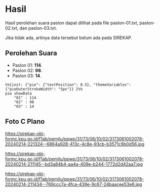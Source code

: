 # Hasil

Hasil perolehan suara paslon dapat dilihat pada file paslon-01.txt, paslon-02.txt, dan paslon-03.txt.

Jika tidak ada, artinya data tersebut belum ada pada SIREKAP.

## Perolehan Suara

 * Paslon 01: **114**.
 * Paslon 02: **98**.
 * Paslon 03: **14**.

```mermaid
%%{init: {"pie": {"textPosition": 0.5}, "themeVariables": {"pieOuterStrokeWidth": "5px"}} }%%
pie showData
    "01" : 114
    "02" : 98
    "03" : 14
```
## Foto C Plano

https://sirekap-obj-formc.kpu.go.id/f1ab/pemilu/ppwp/31/73/06/10/02/3173061002078-20240214-221324--6864a928-413c-4c8e-93cb-b3571c9b0d56.jpg

https://sirekap-obj-formc.kpu.go.id/f1ab/pemilu/ppwp/31/73/06/10/02/3173061002078-20240214-211145--bd3a84b4-aa4a-409e-b244-1772d2d42aa7.jpg

https://sirekap-obj-formc.kpu.go.id/f1ab/pemilu/ppwp/31/73/06/10/02/3173061002078-20240214-211434--769ccc7a-4fca-439e-9c67-24baacee53e6.jpg
